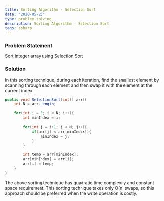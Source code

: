 ```yaml
---
title: Sorting Algorithm - Selection Sort
date: "2020-05-23"
type: problem-solving
description: Sorting Algorithm - Selection Sort
tags: csharp
---
```


### Problem Statement

Sort integer array using Selection Sort

### Solution

In this sorting technique, during each iteration, find the smallest element by scanning through each element and then swap it with the element at the current index.

```csharp
public void SelectionSort(int[] arr){
	int N = arr.Length;
	
	for(int i = 0; i < N; i++){
		int minIndex = i;
		
		for(int j = i+1; j < N; j++){
			if(arr[j] < arr[minIndex]){
				minIndex = j;	
			}
		}
		
		int temp = arr[minIndex];
		arr[minIndex] = arr[i];
		arr[i] = temp;
	}
}
```

The above sorting technique has quadratic time complexity and constant space requirement. This sorting technique takes only O(n) swaps, so this approach should be preferred when the write operation is costly.
